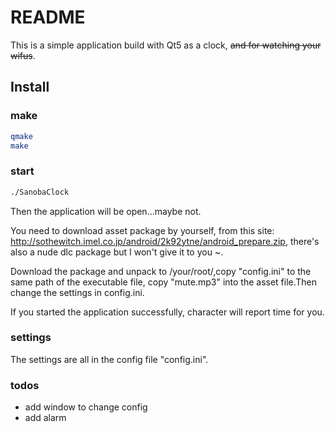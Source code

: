 # README

This is a simple application build with Qt5 as a clock, <s>and for watching your wifus</s>.

## Install

### make

```bash
qmake
make
```

### start

```bash
./SanobaClock
```

Then the application will be open...maybe not.

You need to download asset package by yourself, from this site: http://sothewitch.imel.co.jp/android/2k92ytne/android_prepare.zip, there's also a nude dlc package but I won't give it to you ~.

Download the package and unpack to /your/root/,copy "config.ini" to the same path of the executable file, copy "mute.mp3" into the asset file.Then change the settings in config.ini.

If you started the application successfully, character will report time for you.

### settings

The settings are all in the config file "config.ini".

### todos

- add window to change config
- add alarm